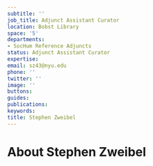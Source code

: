 ```yaml
---
subtitle: ''
job_title: Adjunct Assistant Curator
location: Bobst Library
space: '5'
departments:
- SocHum Reference Adjuncts
status: Adjunct Assistant Curator
expertise: 
email: sz43@nyu.edu
phone: ''
twitter: ''
image: ''
buttons: 
guides: 
publications: 
keywords: 
title: Stephen Zweibel
---
```


# About Stephen Zweibel